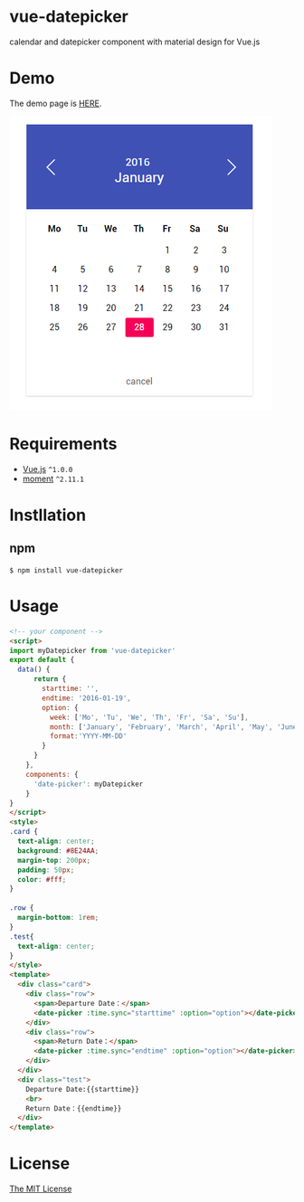 # vue-datepicker
calendar and datepicker component with material design for Vue.js

# Demo

The demo page is [HERE](http://hilongjw.github.io/vue-datepicker/demo.html).

![Screenshot](screenshot.png)

# Requirements

- [Vue.js](https://github.com/yyx990803/vue) `^1.0.0`
- [moment](https://github.com/moment/moment) `^2.11.1`

# Instllation

## npm

```shell
$ npm install vue-datepicker
```

# Usage

```html
<!-- your component -->
<script>
import myDatepicker from 'vue-datepicker'
export default {
  data() {
      return {
        starttime: '',
        endtime: '2016-01-19',
        option: {
          week: ['Mo', 'Tu', 'We', 'Th', 'Fr', 'Sa', 'Su'],
          month: ['January', 'February', 'March', 'April', 'May', 'June', 'July', 'August', 'September', 'October', 'November', 'December'],
          format:'YYYY-MM-DD'
        }
      }
    },
    components: {
      'date-picker': myDatepicker
    }
}
</script>
<style>
.card {
  text-align: center;
  background: #8E24AA;
  margin-top: 200px;
  padding: 50px;
  color: #fff;
}

.row {
  margin-bottom: 1rem;
}
.test{
  text-align: center;
}
</style>
<template>
  <div class="card">
    <div class="row">
      <span>Departure Date：</span>
      <date-picker :time.sync="starttime" :option="option"></date-picker>
    </div>
    <div class="row">
      <span>Return Date：</span>
      <date-picker :time.sync="endtime" :option="option"></date-picker>
    </div>
  </div>
  <div class="test">
    Departure Date:{{starttime}}
    <br> 
    Return Date：{{endtime}}
  </div>
</template>

```

# License

[The MIT License](http://opensource.org/licenses/MIT)

